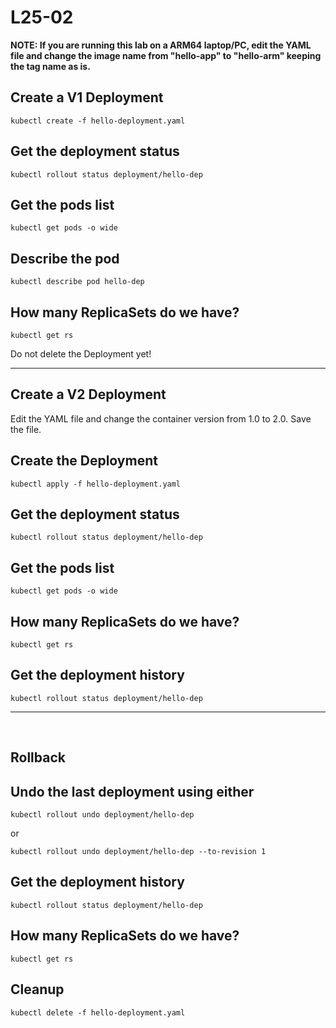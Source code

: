 # L25-02

**NOTE: If you are running this lab on a ARM64 laptop/PC, edit the YAML file and change the image name from "hello-app" to "hello-arm" keeping the tag name as is.**

## Create a V1 Deployment

    kubectl create -f hello-deployment.yaml

## Get the deployment status

    kubectl rollout status deployment/hello-dep

## Get the pods list

    kubectl get pods -o wide

## Describe the pod

    kubectl describe pod hello-dep

## How many ReplicaSets do we have?

    kubectl get rs

Do not delete the Deployment yet!

---

## Create a V2 Deployment

Edit the YAML file and change the container version from 1.0 to 2.0. Save the file.
 
## Create the Deployment

    kubectl apply -f hello-deployment.yaml

## Get the deployment status

    kubectl rollout status deployment/hello-dep

## Get the pods list

    kubectl get pods -o wide

## How many ReplicaSets do we have?

    kubectl get rs

## Get the deployment history

    kubectl rollout status deployment/hello-dep

---
 
## Rollback

## Undo the last deployment using either

    kubectl rollout undo deployment/hello-dep

or

    kubectl rollout undo deployment/hello-dep --to-revision 1

## Get the deployment history

    kubectl rollout status deployment/hello-dep

## How many ReplicaSets do we have?

    kubectl get rs

## Cleanup

    kubectl delete -f hello-deployment.yaml